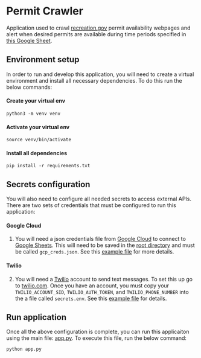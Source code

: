 # Permit Crawler
Application used to crawl [recreation.gov](https://www.recreation.gov/) permit availability webpages and alert when desired permits are available during time periods specified in [this Google Sheet](https://docs.google.com/spreadsheets/d/1Fv0ut4FTRywssG2naRxMQmxX5Ax-7MCqU7PuDiO4hy8/edit?usp=sharing).


## Environment setup
In order to run and develop this application, you will need to create a virtual environment and install all necessary dependencies. To do this run the below commands:


#### Create your virtual env
```shell
python3 -m venv venv
```

#### Activate your virtual env
```shell
source venv/bin/activate
```

#### Install all dependencies
```shell
pip install -r requirements.txt
```

## Secrets configuration
You will also need to configure all needed secrets to access external APIs. There are two sets of credentials that must be configured to run this application:

#### Google Cloud
1. You will need a json credentials file from [Google Cloud](https://cloud.google.com/) to connect to [Google Sheets](https://sheets.google.com/). This will need to be saved in the [root directory](https://github.com/talfers/garebear/) and must be called `gcp_creds.json`. See this [example file](https://github.com/talfers/garebear/blob/main/gcp_creds.example.json) for more details.

#### Twilio
2. You will need a [Twilio](https://www.twilio.com/) account to send text messages. To set this up go to [twilio.com](https://www.twilio.com). Once you have an account, you must copy your `TWILIO_ACCOUNT_SID`, `TWILIO_AUTH_TOKEN`, and `TWILIO_PHONE_NUMBER` into the a file called `secrets.env`. See this [example file](https://github.com/talfers/garebear/blob/main/secrets.example.env) for details.


## Run application
Once all the above configuration is complete, you can run this applicaiton using the main file: [app.py](https://github.com/talfers/garebear/blob/main/app.py). To execute this file, run the below command:
```shell
python app.py
```